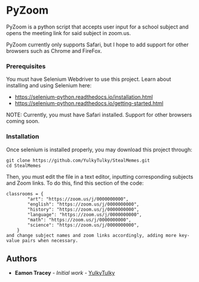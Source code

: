 # PyZoom

PyZoom is a python script that accepts user input for a school subject and opens the meeting link for said subject in zoom.us.

PyZoom currently only supports Safari, but I hope to add support for other browsers such as Chrome and FireFox.

### Prerequisites

You must have Selenium Webdriver to use this project. Learn about installing and using Selenium here:
- https://selenium-python.readthedocs.io/installation.html
- https://selenium-python.readthedocs.io/getting-started.html

NOTE: Currently, you must have Safari installed. Support for other browsers coming soon.

### Installation

Once selenium is installed properly, you may download this project through:

```
git clone https://github.com/YulkyTulky/StealMemes.git
cd StealMemes
```

Then, you must edit the file in a text editor, inputting corresponding subjects and Zoom links.
To do this, find this section of the code:
```
classrooms = {
        "art": "https://zoom.us/j/0000000000",
        "english": "https://zoom.us/j/0000000000",
        "history": "https://zoom.us/j/0000000000",
        "language": "https://zoom.us/j/0000000000",
        "math": "https://zoom.us/j/0000000000",
        "science": "https://zoom.us/j/0000000000",
    }
and change subject names and zoom links accordingly, adding more key-value pairs when necessary.
```


## Authors

* **Eamon Tracey** - *Initial work* - [YulkyTulky](https://github.com/YulkyTulky)
